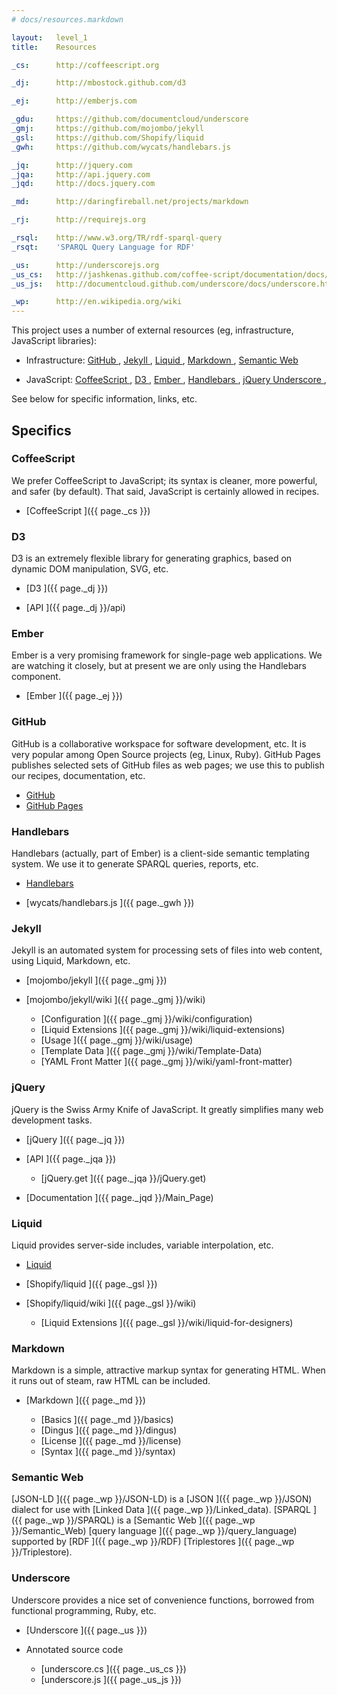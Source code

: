 ```yaml
---
# docs/resources.markdown

layout:   level_1
title:    Resources

_cs:      http://coffeescript.org

_dj:      http://mbostock.github.com/d3

_ej:      http://emberjs.com

_gdu:     https://github.com/documentcloud/underscore
_gmj:     https://github.com/mojombo/jekyll
_gsl:     https://github.com/Shopify/liquid
_gwh:     https://github.com/wycats/handlebars.js

_jq:      http://jquery.com
_jqa:     http://api.jquery.com
_jqd:     http://docs.jquery.com

_md:      http://daringfireball.net/projects/markdown

_rj:      http://requirejs.org

_rsql:    http://www.w3.org/TR/rdf-sparql-query
_rsqt:    'SPARQL Query Language for RDF'

_us:      http://underscorejs.org
_us_cs:   http://jashkenas.github.com/coffee-script/documentation/docs/underscore.html
_us_js:   http://documentcloud.github.com/underscore/docs/underscore.html

_wp:      http://en.wikipedia.org/wiki
---
```


This project uses a number of external resources
(eg, infrastructure, JavaScript libraries):

* Infrastructure:
  [GitHub             ](#github),
  [Jekyll             ](#jekyll),
  [Liquid             ](#liquid),
  [Markdown           ](#markdown),
  [Semantic Web       ](#semantic_web)

* JavaScript:
  [CoffeeScript       ](#coffeescript),
  [D3                 ](#d3),
  [Ember              ](#ember),
  [Handlebars         ](#handlebars),
  [jQuery             ](#jquery)
  [Underscore         ](#underscore),

See below for specific information, links, etc.


## Specifics


### CoffeeScript

We prefer CoffeeScript to JavaScript;
its syntax is cleaner, more powerful, and safer (by default).
That said, JavaScript is certainly allowed in recipes.

* [CoffeeScript             ]({{ page._cs }})


### D3

D3 is an extremely flexible library for generating graphics,
based on dynamic DOM manipulation, SVG, etc.

* [D3                       ]({{ page._dj }})

* [API                      ]({{ page._dj }}/api)


### Ember

Ember is a very promising framework for single-page web applications.
We are watching it closely,
but at present we are only using the Handlebars component.

* [Ember                    ]({{ page._ej }})


### GitHub

GitHub is a collaborative workspace for software development, etc.
It is very popular among Open Source projects (eg, Linux, Ruby).
GitHub Pages publishes selected sets of GitHub files as web pages;
we use this to publish our recipes, documentation, etc.

* [GitHub                   ](https://github.com/)
* [GitHub Pages             ](http://pages.github.com/)


### Handlebars

Handlebars (actually, part of Ember)
is a client-side semantic templating system.
We use it to generate SPARQL queries, reports, etc.


* [Handlebars             ](http://handlebarsjs.com)

* [wycats/handlebars.js   ]({{ page._gwh }})


### Jekyll

Jekyll is an automated system for processing sets of files
into web content, using Liquid, Markdown, etc.

* [mojombo/jekyll         ]({{ page._gmj }})

* [mojombo/jekyll/wiki    ]({{ page._gmj }}/wiki)

  * [Configuration        ]({{ page._gmj }}/wiki/configuration)
  * [Liquid Extensions    ]({{ page._gmj }}/wiki/liquid-extensions)
  * [Usage                ]({{ page._gmj }}/wiki/usage)
  * [Template Data        ]({{ page._gmj }}/wiki/Template-Data)
  * [YAML Front Matter    ]({{ page._gmj }}/wiki/yaml-front-matter)


### jQuery

jQuery is the Swiss Army Knife of JavaScript.
It greatly simplifies many web development tasks.

* [jQuery                 ]({{ page._jq }})

* [API                    ]({{ page._jqa }})

  * [jQuery.get           ]({{ page._jqa }}/jQuery.get)

* [Documentation          ]({{ page._jqd }}/Main_Page)


### Liquid

Liquid provides server-side includes, variable interpolation, etc.

* [Liquid                 ](http://liquidmarkup.org/)

* [Shopify/liquid         ]({{ page._gsl }})

* [Shopify/liquid/wiki    ]({{ page._gsl }}/wiki)

  * [Liquid Extensions    ]({{ page._gsl }}/wiki/liquid-for-designers)


### Markdown

Markdown is a simple, attractive markup syntax for generating HTML.
When it runs out of steam, raw HTML can be included.

* [Markdown               ]({{ page._md }})

  * [Basics               ]({{ page._md }}/basics)
  * [Dingus               ]({{ page._md }}/dingus)
  * [License              ]({{ page._md }}/license)
  * [Syntax               ]({{ page._md }}/syntax)


### Semantic Web

[JSON-LD          ]({{ page._wp }}/JSON-LD) is a
[JSON             ]({{ page._wp }}/JSON) dialect for use with
[Linked Data      ]({{ page._wp }}/Linked_data).
[SPARQL           ]({{ page._wp }}/SPARQL) is a
[Semantic Web     ]({{ page._wp }}/Semantic_Web)
[query language   ]({{ page._wp }}/query_language) supported by
[RDF              ]({{ page._wp }}/RDF)
[Triplestores     ]({{ page._wp }}/Triplestore).


### Underscore

Underscore provides a nice set of convenience functions,
borrowed from functional programming, Ruby, etc.

* [Underscore               ]({{ page._us }})

* Annotated source code
  *  [underscore.cs ]({{ page._us_cs }})
  *  [underscore.js ]({{ page._us_js }})

